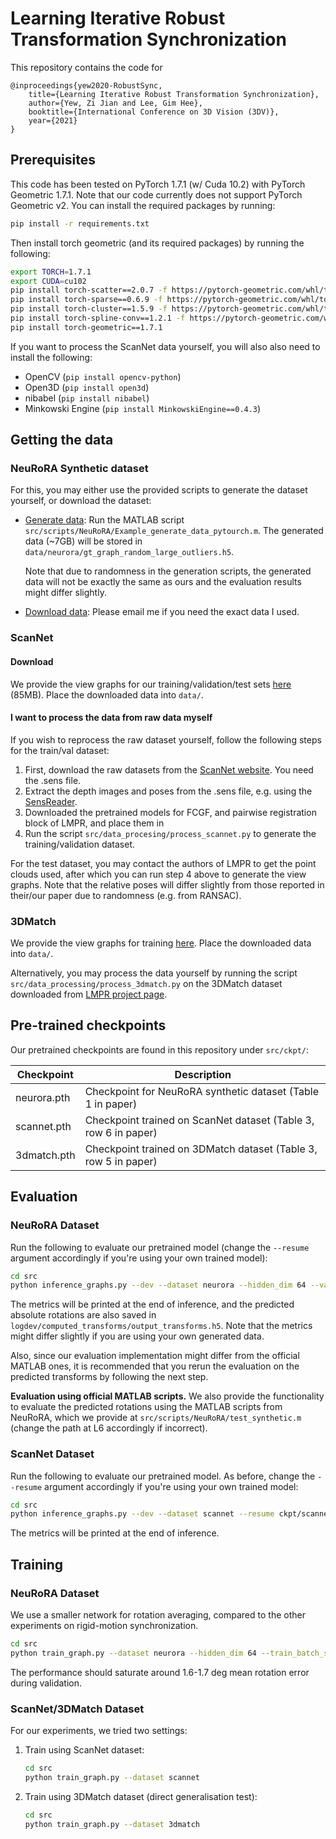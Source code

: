# Learning Iterative Robust Transformation Synchronization

This repository contains the code for
```
@inproceedings{yew2020-RobustSync, 
    title={Learning Iterative Robust Transformation Synchronization}, 
    author={Yew, Zi Jian and Lee, Gim Hee}, 
    booktitle={International Conference on 3D Vision (3DV)},
    year={2021} 
}
```



## Prerequisites

This code has been tested on PyTorch 1.7.1 (w/ Cuda 10.2) with PyTorch Geometric 1.7.1. Note that our code currently does not support PyTorch Geometric v2. You can install the required packages by running:

```bash
pip install -r requirements.txt
```

Then install torch geometric (and its required packages) by running the following:

```bash
export TORCH=1.7.1
export CUDA=cu102
pip install torch-scatter==2.0.7 -f https://pytorch-geometric.com/whl/torch-${TORCH}+${CUDA}.html
pip install torch-sparse==0.6.9 -f https://pytorch-geometric.com/whl/torch-${TORCH}+${CUDA}.html
pip install torch-cluster==1.5.9 -f https://pytorch-geometric.com/whl/torch-${TORCH}+${CUDA}.html
pip install torch-spline-conv==1.2.1 -f https://pytorch-geometric.com/whl/torch-${TORCH}+${CUDA}.html
pip install torch-geometric==1.7.1
```

If you want to process the ScanNet data yourself, you will also also need to install the following:

* OpenCV (`pip install opencv-python`)
* Open3D (`pip install open3d`)
* nibabel (`pip install nibabel`)
* Minkowski Engine (`pip install MinkowskiEngine==0.4.3`)



## Getting the data

### NeuRoRA Synthetic dataset

For this, you may either use the provided scripts to generate the dataset yourself, or download the dataset:

* <u>Generate data</u>: Run the MATLAB script `src/scripts/NeuRoRA/Example_generate_data_pytourch.m`. The generated data (~7GB) will be stored in `data/neurora/gt_graph_random_large_outliers.h5`.

  Note that due to randomness in the generation scripts, the generated data will not be exactly the same as ours and the evaluation results might differ slightly.

* <u>Download data</u>: Please email me if you need the exact data I used.

### ScanNet

#### Download

We provide the view graphs for our training/validation/test sets [here](https://drive.google.com/file/d/1tSVzfuSfH7pBia1VPepK91mq_481AUq3/view?usp=sharing) (85MB). Place the downloaded data into `data/`.

#### I want to process the data from raw data myself

If you wish to reprocess the raw dataset yourself, follow the following steps for the train/val dataset:

1. First, download the raw datasets from the [ScanNet website](http://www.scan-net.org/). You need the .sens file.
2. Extract the depth images and poses from the .sens file, e.g. using the [SensReader](https://github.com/ScanNet/ScanNet/tree/master/SensReader/c++).
3. Downloaded the pretrained models for FCGF, and pairwise registration block of LMPR, and place them in 
4. Run the script `src/data_procesing/process_scannet.py` to generate the training/validation dataset.

For the test dataset, you may contact the authors of LMPR to get the point clouds used, after which you can run step 4 above to generate the view graphs. Note that the relative poses will differ slightly from those reported in their/our paper due to randomness (e.g. from RANSAC).

### 3DMatch

We provide the view graphs for training [here](https://drive.google.com/file/d/1LIN7uXwRA7-tyrJGLRqEzi5aNUrItbEX/view?usp=sharing). Place the downloaded data into `data/`.

Alternatively, you may process the data yourself by running the script `src/data_processing/process_3dmatch.py` on the 3DMatch dataset downloaded from [LMPR project page](https://github.com/zgojcic/3D_multiview_reg).



## Pre-trained checkpoints

Our pretrained checkpoints are found in this repository under  `src/ckpt/`:

| Checkpoint  | Description                                                  |
| ----------- | ------------------------------------------------------------ |
| neurora.pth | Checkpoint for NeuRoRA synthetic dataset (Table 1 in paper)  |
| scannet.pth | Checkpoint trained on ScanNet dataset (Table 3, row 6 in paper) |
| 3dmatch.pth | Checkpoint trained on 3DMatch dataset (Table 3, row 5 in paper) |



## Evaluation

### NeuRoRA Dataset

Run the following to evaluate our pretrained model (change the `--resume` argument accordingly if you're using your own trained model):

```bash
cd src
python inference_graphs.py --dev --dataset neurora --hidden_dim 64 --val_batch_size 1 --resume ckpt/neurora.pth
```

The metrics will be printed at the end of inference, and the predicted absolute rotations are also saved in `logdev/computed_transforms/output_transforms.h5`. Note that the metrics might differ slightly if you are using your own generated data. 

Also, since our evaluation implementation might differ from the official MATLAB ones, it is recommended that you rerun the evaluation on the predicted transforms by following the next step.

**Evaluation using official MATLAB scripts.**    We also provide the functionality to evaluate the predicted rotations using the MATLAB scripts from NeuRoRA, which we provide at `src/scripts/NeuRoRA/test_synthetic.m` (change the path at L6 accordingly if incorrect).

### ScanNet Dataset

Run the following to evaluate our pretrained model. As before, change the `--resume` argument accordingly if you're using your own trained model:

```bash
cd src
python inference_graphs.py --dev --dataset scannet --resume ckpt/scannet.pth
```

The metrics will be printed at the end of inference.



## Training

### NeuRoRA Dataset
We use a smaller network for rotation averaging, compared to the other experiments on rigid-motion synchronization.

```bash
cd src
python train_graph.py --dataset neurora --hidden_dim 64 --train_batch_size 1 --val_batch_size 2
```

The performance should saturate around 1.6-1.7 deg mean rotation error during validation.

### ScanNet/3DMatch Dataset

For our experiments, we tried two settings:

1. Train using ScanNet dataset:
    ```bash
    cd src
    python train_graph.py --dataset scannet
    ```

2. Train using 3DMatch dataset (direct generalisation test):

   ```bash
   cd src
   python train_graph.py --dataset 3dmatch
   ```
   
